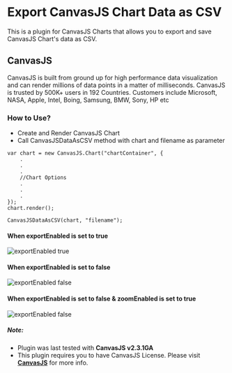 # Export CanvasJS Chart Data as CSV

This is a plugin for CanvasJS Charts that allows you to export and save CanvasJS Chart's data as CSV.

## CanvasJS
CanvasJS is built from ground up for high performance data visualization and can render millions of data points in a matter of milliseconds. CanvasJS is trusted by 500K+ users in 192 Countries. Customers include Microsoft, NASA, Apple, Intel, Boing, Samsung, BMW, Sony, HP etc


### How to Use?
- Create and Render CanvasJS Chart
- Call CanvasJSDataAsCSV method with chart and filename as parameter
```
var chart = new CanvasJS.Chart("chartContainer", {
    .
    .
    .
    //Chart Options
    .
    .
    .
});
chart.render();

CanvasJSDataAsCSV(chart, "filename");
```

#### When exportEnabled is set to true
![exportEnabled true](https://raw.githubusercontent.com/vishwas-r/Export-CanvasJS-Chart-Data-as-CSV/master/screenshots/export-chart-as-csv-dropdown.png)

#### When exportEnabled is set to false
![exportEnabled false](https://raw.githubusercontent.com/vishwas-r/Export-CanvasJS-Chart-Data-as-CSV/master/screenshots/export-chart-as-csv-export-false.png)

#### When exportEnabled is set to false & zoomEnabled is set to true
![exportEnabled false](https://raw.githubusercontent.com/vishwas-r/Export-CanvasJS-Chart-Data-as-CSV/master/screenshots/export-chart-as-csv-zooming.png)


##### Note: 
- Plugin was last tested with **CanvasJS v2.3.1GA**
- This plugin requires you to have CanvasJS License. Please visit **[CanvasJS](https://canvasjs.com/license/)** for more info.
